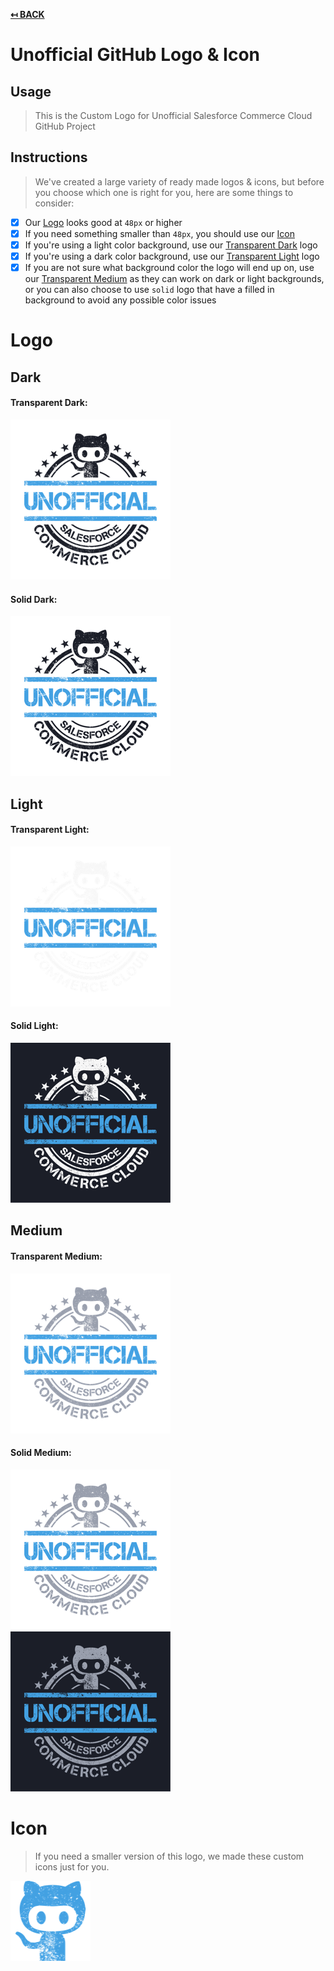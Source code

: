 **[↤ BACK](../README.md)**

Unofficial GitHub Logo & Icon
===

Usage
---

> This is the Custom Logo for Unofficial Salesforce Commerce Cloud GitHub Project

Instructions
---

> We've created a large variety of ready made logos & icons, but before you choose which one is right for you, here are some things to consider:

- [X] Our [Logo](#logo) looks good at `48px` or higher
- [X] If you need something smaller than `48px`, you should use our [Icon](#icon)
- [X] If you're using a light color background, use our [Transparent Dark](#transparent-dark) logo
- [X] If you're using a dark color background, use our [Transparent Light](#transparent-light) logo
- [X] If you are not sure what background color the logo will end up on, use our [Transparent Medium](#transparent-medium) as they can work on dark or light backgrounds, or you can also choose to use `solid` logo that have a filled in background to avoid any possible color issues

Logo
===

Dark
---

#### Transparent Dark:

[![Dark Transparent Logo](./logo/exports/dark/transparent/256x256.png)](./logo/exports/dark/transparent)

#### Solid Dark:

[![Dark Solid Logo](./logo/exports/dark/solid/256x256.png)](./logo/exports/dark/solid)

Light
---

#### Transparent Light:

[![Unofficial Logo](./logo/exports/light/transparent/256x256.png)](./logo/exports/light/transparent)

#### Solid Light:

[![Unofficial Logo](./logo/exports/light/solid/256x256.png)](./logo/exports/light/solid)

Medium
---

#### Transparent Medium:

[![Unofficial Logo](./logo/exports/medium/transparent/256x256.png)](./logo/exports/medium/transparent)

#### Solid Medium:

[![Unofficial Logo](./logo/exports/medium/solid/light-bg/256x256.png)](./logo/exports/medium/solid/light-bg)
[![Unofficial Logo](./logo/exports/medium/solid/dark-bg/256x256.png)](./logo/exports/medium/solid/dark-bg)

Icon
===

> If you need a smaller version of this logo, we made these custom icons just for you.

[![Unofficial Icon](./icon/exports/128x128.png)](./icon/exports)